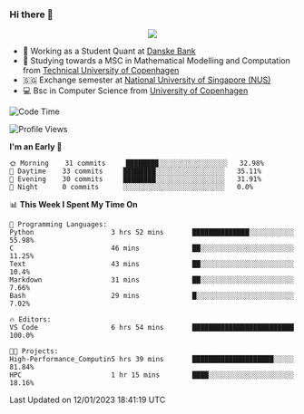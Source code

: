### Hi there 👋

<p align="center">
  <img src="https://media4.giphy.com/media/3ohzdKy5Z8TChSDuiA/giphy.gif?cid=ecf05e47r69cojk56gup9q8mep9liy48s94dn2uxsfh6fv39&rid=giphy.gif&ct=g" />
</p>

* 🏦 Working as a Student Quant at [Danske Bank](https://danskebank.dk)
* 🧮 Studying towards a MSC in Mathematical Modelling and Computation from [Technical University of Copenhagen](https://www.dtu.dk)
* 🇸🇬 Exchange semester at [National University of Singapore (NUS)](https://www.nus.edu.sg)
* 💻 Bsc in Computer Science from [University of Copenhagen](https://www.ku.dk/english/)


<!--START_SECTION:waka-->
![Code Time](http://img.shields.io/badge/Code%20Time-77%20hrs%2049%20mins-blue)

![Profile Views](http://img.shields.io/badge/Profile%20Views-0-blue)

**I'm an Early 🐤** 

```text
🌞 Morning    31 commits     ████████░░░░░░░░░░░░░░░░░   32.98% 
🌆 Daytime    33 commits     ████████░░░░░░░░░░░░░░░░░   35.11% 
🌃 Evening    30 commits     ████████░░░░░░░░░░░░░░░░░   31.91% 
🌙 Night      0 commits      ░░░░░░░░░░░░░░░░░░░░░░░░░   0.0%

```


📊 **This Week I Spent My Time On** 

```text
💬 Programming Languages: 
Python                   3 hrs 52 mins       ██████████████░░░░░░░░░░░   55.98% 
C                        46 mins             ██░░░░░░░░░░░░░░░░░░░░░░░   11.25% 
Text                     43 mins             ██░░░░░░░░░░░░░░░░░░░░░░░   10.4% 
Markdown                 31 mins             ██░░░░░░░░░░░░░░░░░░░░░░░   7.66% 
Bash                     29 mins             █░░░░░░░░░░░░░░░░░░░░░░░░   7.02%

🔥 Editors: 
VS Code                  6 hrs 54 mins       █████████████████████████   100.0%

🐱‍💻 Projects: 
High-Performance_Computin5 hrs 39 mins       ████████████████████░░░░░   81.84% 
HPC                      1 hr 15 mins        ████░░░░░░░░░░░░░░░░░░░░░   18.16%

```


 Last Updated on 12/01/2023 18:41:19 UTC
<!--END_SECTION:waka-->
